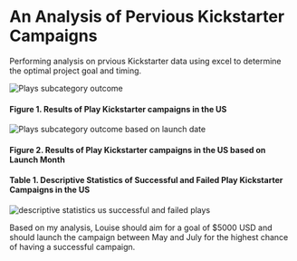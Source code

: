 # An Analysis of Pervious Kickstarter Campaigns
Performing analysis on prvious Kickstarter data using excel to determine the optimal project goal and timing. 

![Plays subcategory outcome](https://user-images.githubusercontent.com/57120024/155196490-66f1f9c9-64ba-4d96-8e39-1ddd726edffa.png)
 #### Figure 1. Results of Play Kickstarter campaigns in the US

![Plays subcategory outcome based on launch date](https://user-images.githubusercontent.com/57120024/155196496-94d9b5d4-6ae7-48f8-9262-4b87dec7ecff.png)
#### Figure 2. Results of Play Kickstarter campaigns in the US based on Launch Month

#### Table 1. Descriptive Statistics of Successful and Failed Play Kickstarter Campaigns in the US
![descriptive statistics us successful and failed plays](https://user-images.githubusercontent.com/57120024/155196501-43610939-7f63-44c1-a739-def0c92907c0.png)

Based on my analysis, Louise should aim for a goal of $5000 USD and should launch the campaign between May and July for the highest chance of having a successful campaign. 
